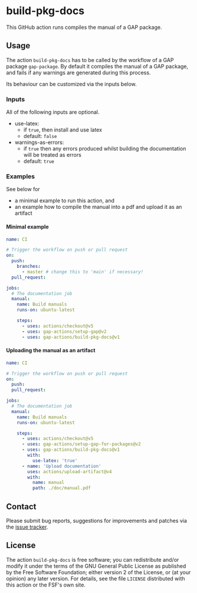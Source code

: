 # build-pkg-docs

This GitHub action runs compiles the manual of a GAP package.

## Usage

The action `build-pkg-docs` has to be called by the workflow of a GAP
package `gap-package`.
By default it compiles the manual of a GAP package, and fails if any warnings
are generated during this process.

Its behaviour can be customized via the inputs below.

### Inputs

All of the following inputs are optional.

- use-latex:
  - if `true`, then install and use latex
  - default: `false`
- warnings-as-errors:
  - if `true` then any errors produced whilst building the documentation will be
    treated as errors
  - default: `true`

### Examples

See below for
- a minimal example to run this action, and
- an example how to compile the manual into a pdf and upload it as an
  artifact

#### Minimal example
```yaml
name: CI

# Trigger the workflow on push or pull request
on:
  push:
    branches:
      - master # change this to 'main' if necessary!
  pull_request:

jobs:
  # The documentation job
  manual:
    name: Build manuals
    runs-on: ubuntu-latest

    steps:
      - uses: actions/checkout@v5
      - uses: gap-actions/setup-gap@v2
      - uses: gap-actions/build-pkg-docs@v1
```

#### Uploading the manual as an artifact
```yaml
name: CI

# Trigger the workflow on push or pull request
on:
  push:
  pull_request:

jobs:
  # The documentation job
  manual:
    name: Build manuals
    runs-on: ubuntu-latest

    steps:
      - uses: actions/checkout@v5
      - uses: gap-actions/setup-gap-for-packages@v2
      - uses: gap-actions/build-pkg-docs@v1
        with:
          use-latex: 'true'
      - name: 'Upload documentation'
        uses: actions/upload-artifact@v4
        with:
          name: manual
          path: ./doc/manual.pdf
```

## Contact
Please submit bug reports, suggestions for improvements and patches via
the [issue tracker](https://github.com/gap-actions/build-pkg-docs/issues).

## License
The action `build-pkg-docs` is free software; you can redistribute
and/or modify it under the terms of the GNU General Public License as published
by the Free Software Foundation; either version 2 of the License, or (at your
opinion) any later version. For details, see the file `LICENSE` distributed
with this action or the FSF's own site.
